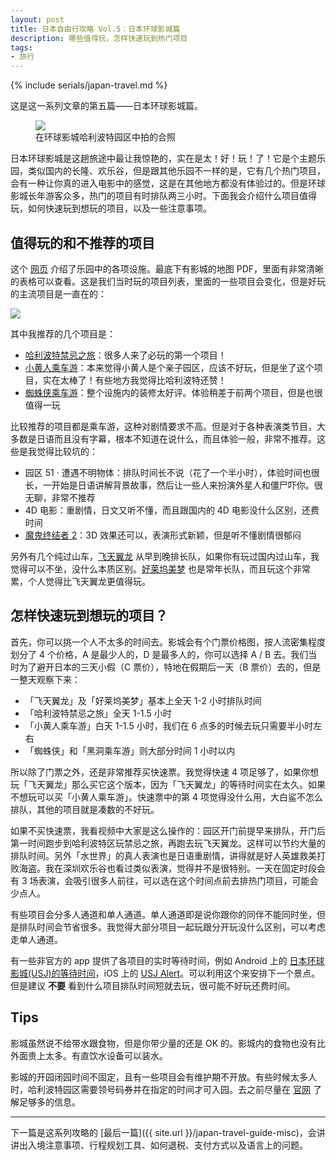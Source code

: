 ```yaml
---
layout: post
title: 日本自由行攻略 Vol.5：日本环球影城篇
description: 哪些值得玩，怎样快速玩到热门项目
tags: 
- 旅行
---
```


{% include serials/japan-travel.md %}

这是这一系列文章的第五篇——日本环球影城篇。

<figure>
    <img src="{{ site.image_cdn }}/images/2019/09/usj-photo.jpg" />
    <figcaption>在环球影城哈利波特园区中拍的合照</figcaption>
</figure>

<!--more-->

日本环球影城是这趟旅途中最让我惊艳的，实在是太！好！玩！了！它是个主题乐园，类似国内的长隆、欢乐谷，但是跟其他乐园不一样的是，它有几个热门项目，会有一种让你真的进入电影中的感觉，这是在其他地方都没有体验过的。但是环球影城长年游客众多，热门的项目有时排队两三小时。下面我会介绍什么项目值得玩，如何快速玩到想玩的项目，以及一些注意事项。

## 值得玩的和不推荐的项目

这个 [网页][usj-attraction] 介绍了乐园中的各项设施。最底下有影城的地图 PDF，里面有非常清晰的表格可以查看。这是我们当时玩的项目列表，里面的一些项目会变化，但是好玩的主流项目是一直在的：

<img src="{{ site.image_cdn }}/images/2019/09/usj-attraction.jpg" />

其中我推荐的几个项目是：

* [哈利波特禁忌之旅][harry-potter]：很多人来了必玩的第一个项目！
* [小黄人乘车游][minion]：本来觉得小黄人是个亲子园区，应该不好玩，但是坐了这个项目，实在太棒了！有些地方我觉得比哈利波特还赞！
* [蜘蛛侠乘车游][spider-man]：整个设施内的装修太好评。体验稍差于前两个项目，但是也很值得一玩

比较推荐的项目都是乘车游，这种对剧情要求不高。但是对于各种表演类节目，大多数是日语而且没有字幕，根本不知道在说什么，而且体验一般，非常不推荐。这些是我觉得比较坑的：

* 园区 51 · 遭遇不明物体：排队时间长不说（花了一个半小时），体验时间也很长，一开始是日语讲解背景故事，然后让一些人来扮演外星人和僵尸吓你。很无聊，非常不推荐
* 4D 电影：重剧情，日文又听不懂，而且跟国内的 4D 电影没什么区别，还费时间
* [魔鬼终结者 2][terminator]：3D 效果还可以，表演形式新颖，但是听不懂剧情很郁闷

另外有几个纯过山车，[飞天翼龙][flying-dynasour] 从早到晚排长队，如果你有玩过国内过山车，我觉得可以不坐，没什么本质区别。[好莱坞美梦][hollywood] 也是常年长队，而且玩这个非常累，个人觉得比飞天翼龙更值得玩。

[usj-cn]: https://www.usj.co.jp/cn/
[usj-attraction]: https://www.usj.co.jp/cn/attraction/
[harry-potter]: https://www.usj.co.jp/cn/attraction/att_detail/harry-potter-and-the-forbidden-journey.html
[minion]: https://www.usj.co.jp/cn/attraction/despicable-me-minion-mayhem.html
[spider-man]: https://www.usj.co.jp/cn/attraction/spm.html
[terminator]: https://www.usj.co.jp/cn/attraction/t2_3d.html
[flying-dynasour]: https://www.usj.co.jp/cn/attraction/jurassic-park-the-flying-dinosaur.html
[hollywood]: https://www.usj.co.jp/cn/attraction/hdr.html

## 怎样快速玩到想玩的项目？

首先，你可以挑一个人不太多的时间去。影城会有个门票价格图，按人流密集程度划分了 4 个价格，A 是最少人的，D 是最多人的，你可以选择 A / B 去。我们当时为了避开日本的三天小假（C 票价），特地在假期后一天（B 票价）去的，但是一整天观察下来：

* 「飞天翼龙」及「好莱坞美梦」基本上全天 1-2 小时排队时间
* 「哈利波特禁忌之旅」全天 1-1.5 小时
* 「小黄人乘车游」白天 1-1.5 小时，我们在 6 点多的时候去玩只需要半小时左右
* 「蜘蛛侠」和「黑洞乘车游」则大部分时间 1 小时以内

所以除了门票之外，还是非常推荐买快速票。我觉得快速 4 项足够了，如果你想玩「飞天翼龙」那么买它这个版本，因为「飞天翼龙」的等待时间实在太久。如果不想玩可以买「小黄人乘车游」。快速票中的第 4 项觉得没什么用，大白鲨不怎么排队，其他的项目就是凑数的不好玩。

如果不买快速票，我看视频中大家是这么操作的：园区开门前提早来排队，开门后第一时间跑步到哈利波特区玩禁忌之旅，再跑去玩飞天翼龙。这样可以节约大量的排队时间。另外「水世界」的真人表演也是日语重剧情，讲得就是好人英雄救美打败海盗。我在深圳欢乐谷也看过类似表演，觉得并不是很特别。一天在固定时段会有 3 场表演，会吸引很多人前往，可以选在这个时间点前去排热门项目，可能会少点人。

有些项目会分多人通道和单人通道。单人通道即是说你跟你的同伴不能同时坐，但是排队时间会节省很多。我觉得大部分项目一起玩跟分开玩没什么区别，可以考虑走单人通道。

有一些非官方的 app 提供了各项目的实时等待时间，例如 Android 上的 [日本环球影城(USJ)的等待时间][usj-app]，iOS 上的 [USJ Alert][usj-alert]。可以利用这个来安排下一个景点。但是建议 **不要** 看到什么项目排队时间短就去玩，很可能不好玩还费时间。

[usj-app]: https://play.google.com/store/apps/details?id=kk.usj.waittime&hl=zh_CN
[usj-alert]: https://apps.apple.com/cn/app/usj-alert-unofficial/id1276898814

## Tips

影城虽然说不给带水跟食物，但是你带少量的还是 OK 的。影城内的食物也没有比外面贵上太多。有直饮水设备可以装水。

影城的开园闭园时间不固定，且有一些项目会有维护期不开放。有些时候太多人时，哈利波特园区需要领号码券并在指定的时间才可入园。去之前尽量在 [官网][usj-cn] 了解足够多的信息。

---

下一篇是这系列攻略的 [最后一篇]({{ site.url }}/japan-travel-guide-misc)，会讲讲出入境注意事项、行程规划工具、如何退税、支付方式以及语言上的问题。
